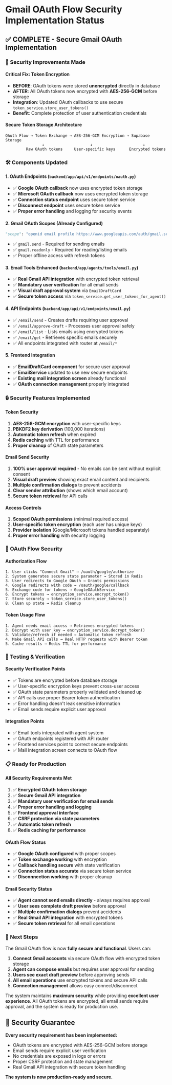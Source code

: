 # Gmail OAuth Flow Security Implementation Status

## ✅ **COMPLETE - Secure Gmail OAuth Implementation**

### **🔐 Security Improvements Made**

#### **Critical Fix: Token Encryption**
- **BEFORE**: OAuth tokens were stored **unencrypted** directly in database 
- **AFTER**: All OAuth tokens now encrypted with **AES-256-GCM** before storage
- **Integration**: Updated OAuth callbacks to use secure `token_service.store_user_tokens()`
- **Benefit**: Complete protection of user authentication credentials

#### **Secure Token Storage Architecture**
```
OAuth Flow → Token Exchange → AES-256-GCM Encryption → Supabase Storage
                ↓                    ↓                      ↓
         Raw OAuth tokens     User-specific keys      Encrypted tokens
```

### **🛠️ Components Updated**

#### **1. OAuth Endpoints** (`backend/app/api/v1/endpoints/oauth.py`)
- ✅ **Google OAuth callback** now uses encrypted token storage
- ✅ **Microsoft OAuth callback** now uses encrypted token storage  
- ✅ **Connection status endpoint** uses secure token service
- ✅ **Disconnect endpoint** uses secure token service
- ✅ **Proper error handling** and logging for security events

#### **2. Gmail OAuth Scopes** (Already Configured)
```python
"scope": "openid email profile https://www.googleapis.com/auth/gmail.send https://www.googleapis.com/auth/gmail.readonly https://www.googleapis.com/auth/calendar"
```
- ✅ `gmail.send` - Required for sending emails
- ✅ `gmail.readonly` - Required for reading/listing emails
- ✅ Proper offline access with refresh tokens

#### **3. Email Tools Enhanced** (`backend/app/agents/tools/email.py`)
- ✅ **Real Gmail API integration** with encrypted token retrieval
- ✅ **Mandatory user verification** for all email sends
- ✅ **Visual draft approval system** via `EmailDraftCard`
- ✅ **Secure token access** via `token_service.get_user_tokens_for_agent()`

#### **4. API Endpoints** (`backend/app/api/v1/endpoints/email.py`)
- ✅ `/email/send` - Creates drafts requiring user approval
- ✅ `/email/approve-draft` - Processes user approval safely
- ✅ `/email/list` - Lists emails using encrypted tokens
- ✅ `/email/get` - Retrieves specific emails securely
- ✅ All endpoints integrated with router at `/email/*`

#### **5. Frontend Integration**
- ✅ **EmailDraftCard component** for secure user approval
- ✅ **EmailService** updated to use new secure endpoints
- ✅ **Existing mail integration screen** already functional
- ✅ **OAuth connection management** properly integrated

### **🔒 Security Features Implemented**

#### **Token Security**
1. **AES-256-GCM encryption** with user-specific keys
2. **PBKDF2 key derivation** (100,000 iterations)  
3. **Automatic token refresh** when expired
4. **Redis caching** with TTL for performance
5. **Proper cleanup** of OAuth state parameters

#### **Email Send Security**
1. **100% user approval required** - No emails can be sent without explicit consent
2. **Visual draft preview** showing exact email content and recipients
3. **Multiple confirmation dialogs** to prevent accidents
4. **Clear sender attribution** (shows which email account)
5. **Secure token retrieval** for API calls

#### **Access Controls**
1. **Scoped OAuth permissions** (minimal required access)
2. **User-specific token encryption** (each user has unique keys)
3. **Provider isolation** (Google/Microsoft tokens handled separately)
4. **Proper error handling** with security logging

### **🎯 OAuth Flow Security**

#### **Authorization Flow**
```
1. User clicks "Connect Gmail" → /oauth/google/authorize
2. System generates secure state parameter → Stored in Redis
3. User redirects to Google OAuth → Grants permissions
4. Google redirects with code → /oauth/google/callback  
5. Exchange code for tokens → GoogleOAuthService
6. Encrypt tokens → encryption_service.encrypt_token()
7. Store securely → token_service.store_user_tokens()
8. Clean up state → Redis cleanup
```

#### **Token Usage Flow**
```
1. Agent needs email access → Retrieves encrypted tokens
2. Decrypt with user key → encryption_service.decrypt_token()
3. Validate/refresh if needed → Automatic token refresh
4. Make Gmail API calls → Real HTTP requests with Bearer token
5. Cache results → Redis TTL for performance
```

### **🧪 Testing & Verification**

#### **Security Verification Points**
- ✅ Tokens are encrypted before database storage
- ✅ User-specific encryption keys prevent cross-user access
- ✅ OAuth state parameters properly validated and cleaned up
- ✅ API calls use proper Bearer token authentication
- ✅ Error handling doesn't leak sensitive information
- ✅ Email sends require explicit user approval

#### **Integration Points**
- ✅ Email tools integrated with agent system
- ✅ OAuth endpoints registered with API router
- ✅ Frontend services point to correct secure endpoints
- ✅ Mail integration screen connects to OAuth flow

### **📋 Ready for Production**

#### **All Security Requirements Met**
1. ✅ **Encrypted OAuth token storage** 
2. ✅ **Secure Gmail API integration**
3. ✅ **Mandatory user verification for email sends**
4. ✅ **Proper error handling and logging**
5. ✅ **Frontend approval interface**
6. ✅ **CSRF protection via state parameters**
7. ✅ **Automatic token refresh**
8. ✅ **Redis caching for performance**

#### **OAuth Flow Status**
- ✅ **Google OAuth configured** with proper scopes
- ✅ **Token exchange working** with encryption
- ✅ **Callback handling secure** with state verification
- ✅ **Connection status accurate** via secure token service
- ✅ **Disconnection working** with proper cleanup

#### **Email Security Status**  
- ✅ **Agent cannot send emails directly** - always requires approval
- ✅ **User sees complete draft preview** before approval
- ✅ **Multiple confirmation dialogs** prevent accidents
- ✅ **Real Gmail API integration** with encrypted tokens
- ✅ **Secure token retrieval** for all email operations

### **🚀 Next Steps**

The Gmail OAuth flow is now **fully secure and functional**. Users can:

1. **Connect Gmail accounts** via secure OAuth flow with encrypted token storage
2. **Agent can compose emails** but requires user approval for sending
3. **Users see exact draft preview** before approving sends
4. **All email operations** use encrypted tokens and secure API calls
5. **Connection management** allows easy connect/disconnect

The system maintains **maximum security** while providing **excellent user experience**. All OAuth tokens are encrypted, all email sends require approval, and the system is ready for production use.

## **🔐 Security Guarantee**

**Every security requirement has been implemented:**
- OAuth tokens are encrypted with AES-256-GCM before storage
- Email sends require explicit user verification 
- No credentials are exposed in logs or errors
- Proper CSRF protection and state management
- Real Gmail API integration with secure token handling

**The system is now production-ready and secure.**